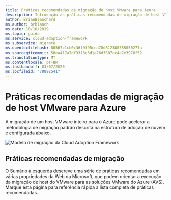 ```yaml
---
title: Práticas recomendadas de migração de host VMware para Azure
description: Introdução às práticas recomendadas de migração de host VMware para o Azure
author: BrianBlanchard
ms.author: brblanch
ms.date: 10/10/2019
ms.topic: guide
ms.service: cloud-adoption-framework
ms.subservice: migrate
ms.openlocfilehash: 80567c1cb0c36f9f95cea78d812300585050277a
ms.sourcegitcommit: 58ea417a7df3318e3d1a76d3807cc4e7e3976f52
ms.translationtype: MT
ms.contentlocale: pt-BR
ms.lasthandoff: 03/07/2020
ms.locfileid: "78892541"
---
```

# <a name="vmware-host-migration-best-practices-for-azure"></a>Práticas recomendadas de migração de host VMware para Azure

A migração de um host VMware inteiro para o Azure pode acelerar a metodologia de migração padrão descrita na estrutura de adoção de nuvem e configurada abaixo.

![Modelo de migração da Cloud Adoption Framework](../../_images/operational-transformation-migrate.png)

## <a name="migration-best-practices"></a>Práticas recomendadas de migração

O Sumário à esquerda descreve uma série de práticas recomendadas em várias propriedades da Web da Microsoft, que podem orientar a execução da migração de host do VMware para as soluções VMware do Azure (AVS). Marque esta página para referência rápida à lista completa de práticas recomendadas.
